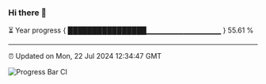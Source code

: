 ### Hi there 👋

⏳ Year progress { ████████████████▁▁▁▁▁▁▁▁▁▁▁▁▁▁ } 55.61 %

---

⏰ Updated on Mon, 22 Jul 2024 12:34:47 GMT

![Progress Bar CI](https://github.com/liununu/liununu/workflows/Progress%20Bar%20CI/badge.svg)

